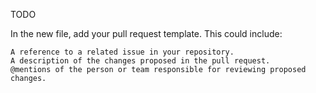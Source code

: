 TODO

In the new file, add your pull request template. This could include:

    A reference to a related issue in your repository.
    A description of the changes proposed in the pull request.
    @mentions of the person or team responsible for reviewing proposed changes.

